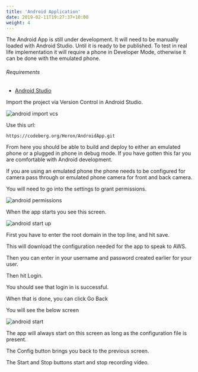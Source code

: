 ```yaml
---
title: 'Android Application'
date: 2019-02-11T19:27:37+10:00
weight: 4
---
```


The Android App is still under development. It will need to be manually loaded with Android Studio.
Until it is ready to be published. To test in real life implementation it will require a phone in Developer Mode,
otherwise it can be done with the emulated phone.

###### Requirements

- [Android Studio](https://developer.android.com/studio)

<!--more-->


Import the project via Version Control in Android Studio.

![android import vcs](/images/androidimport.png)

Use this url:
```
https://codeberg.org/Heron/AndroidApp.git
```


From here you should be able to build and deploy to either an emulated phone or
a plugged in phone in debug mode. If you have gotten this far you are comfortable with
Android development.

If you are using an emulated phone the phone needs to be configured for camera pass through
or emulated phone camera for front and back camera.

You will need to go into the settings to grant permissions.

![android permissions](/images/androidperms.png)

When the app starts you see this screen.

![android start up](/images/androidstartup.png)


First you have to enter the root domain in the top line, and hit save.

This will download the configuration needed for the app to speak to AWS.

Then you can enter in your username and password created earlier for your user.

Then hit Login.

You should see that login in is successful.

When that is done, you can click Go Back

You will see the below screen

![android start](/images/androidstart.png)

The app will always start on this screen as long as the configuration file is present.

The Config button brings you back to the previous screen.

The Start and Stop buttons start and stop recording video.
